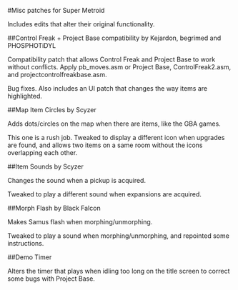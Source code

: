 #Misc patches for Super Metroid

Includes edits that alter their original functionality.

##Control Freak + Project Base compatibility
by Kejardon, begrimed and PHOSPHOTiDYL

Compatibility patch that allows Control Freak and Project Base to work without conflicts.
Apply pb_moves.asm or Project Base, ControlFreak2.asm, and projectcontrolfreakbase.asm.

Bug fixes. Also includes an UI patch that changes the way items are highlighted.

##Map Item Circles
by Scyzer

Adds dots/circles on the map when there are items, like the GBA games.

This one is a rush job. Tweaked to display a different icon when upgrades are found, and allows two items on a same room without the icons overlapping each other.

##Item Sounds
by Scyzer

Changes the sound when a pickup is acquired.

Tweaked to play a different sound when expansions are acquired.

##Morph Flash
by Black Falcon

Makes Samus flash when morphing/unmorphing.

Tweaked to play a sound when morphing/unmorphing, and repointed some instructions.

##Demo Timer

Alters the timer that plays when idling too long on the title screen to correct some bugs with Project Base.